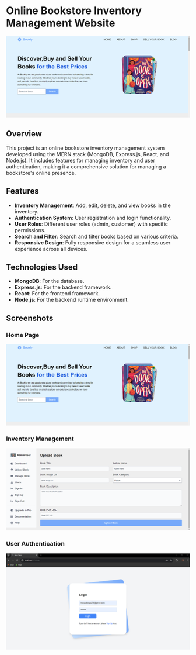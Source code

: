 # Online Bookstore Inventory Management Website

![Bookstore Inventory Management](home_page.png)

## Overview

This project is an online bookstore inventory management system developed using the MERN stack (MongoDB, Express.js, React, and Node.js). It includes features for managing inventory and user authentication, making it a comprehensive solution for managing a bookstore's online presence.

## Features

- **Inventory Management**: Add, edit, delete, and view books in the inventory.
- **Authentication System**: User registration and login functionality.
- **User Roles**: Different user roles (admin, customer) with specific permissions.
- **Search and Filter**: Search and filter books based on various criteria.
- **Responsive Design**: Fully responsive design for a seamless user experience across all devices.

## Technologies Used

- **MongoDB**: For the database.
- **Express.js**: For the backend framework.
- **React**: For the frontend framework.
- **Node.js**: For the backend runtime environment.

## Screenshots

### Home Page
![Home Page](home_page.png)

### Inventory Management
![Inventory Management](inventory_management.png)

### User Authentication
![User Authentication](authentication.png)



